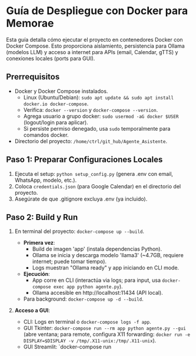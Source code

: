 # Guía de Despliegue con Docker para Memorae

Esta guía detalla cómo ejecutar el proyecto en contenedores Docker con Docker Compose. Esto proporciona aislamiento, persistencia para Ollama (modelos LLM) y acceso a internet para APIs (email, Calendar, gTTS) y conexiones locales (ports para GUI).

## Prerrequisitos

- Docker y Docker Compose instalados.
  - Linux (Ubuntu/Debian): `sudo apt update && sudo apt install docker.io docker-compose`.
  - Verifica: `docker --version` y `docker-compose --version`.
  - Agrega usuario a grupo docker: `sudo usermod -aG docker $USER` (logout/login para aplicar).
  - Si persiste permiso denegado, usa `sudo` temporalmente para comandos docker.
- Directorio del proyecto: `/home/ctrl/git_hub/Agente_Asistente`.

## Paso 1: Preparar Configuraciones Locales

1. Ejecuta el setup: `python setup_config.py` (genera .env con email, WhatsApp, modelo, etc.).
2. Coloca `credentials.json` (para Google Calendar) en el directorio del proyecto.
3. Asegúrate de que .gitignore excluya .env (ya incluido).

## Paso 2: Build y Run

1. En terminal del proyecto: `docker-compose up --build`.

   - **Primera vez**:
     - Build de imagen 'app' (instala dependencias Python).
     - Ollama se inicia y descarga modelo 'llama3' (~4.7GB, requiere internet; puede tomar tiempo).
     - Logs muestran "Ollama ready" y app iniciando en CLI mode.
   - **Ejecución**:
     - App corre en CLI (interactúa via logs; para input, usa `docker-compose exec app python agente.py`).
     - Ollama accesible en http://localhost:11434 (API local).
   - Para background: `docker-compose up -d --build`.

2. **Acceso a GUI**:
   - CLI: Logs en terminal o `docker-compose logs -f app`.
   - GUI Tkinter: `docker-compose run --rm app python agente.py --gui` (abre ventana; para remote, configura X11 forwarding: `docker run -e DISPLAY=$DISPLAY -v /tmp/.X11-unix:/tmp/.X11-unix`).
   - GUI Streamlit: `docker-compose run
